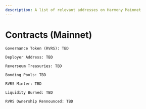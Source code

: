 ```yaml
---
description: A list of relevant addresses on Harmony Mainnet
---
```


# Contracts (Mainnet)

`Governance Token (RVRS): TBD `

`Deployer Address: TBD `

`Reverseum Treasuries: TBD `

`Bonding Pools: TBD `

`RVRS Minter: TBD `

`Liquidity Burned: TBD `

`RVRS Ownership Rennounced: TBD`
